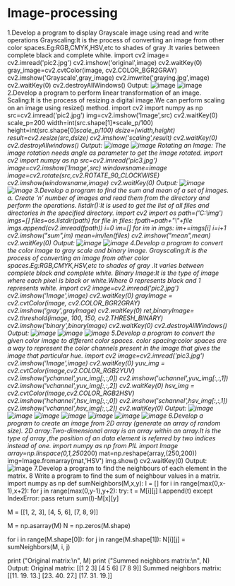 # Image-processing
1.Develop a program to display Grayscale image using read and write operations 
Grayscaling:It is the process of converting an image from other color spaces.Eg:RGB,CMYK,HSV,etc to shades of gray .It varies between complete black and complete white.
import cv2
image= cv2.imread('pic2.jpg')
cv2.imshow('original',image)
cv2.waitKey(0)
gray_image=cv2.cvtColor(image, cv2.COLOR_BGR2GRAY)
cv2.imshow('Grayscale',gray_image)
cv2.imwrite('graying.jpg',image)
cv2.waitKey(0)
cv2.destroyAllWindows()
Output:
![image](https://user-images.githubusercontent.com/72489647/104427696-6cfd4800-5538-11eb-9bda-405c09955a56.png)
![image](https://user-images.githubusercontent.com/72489647/104428096-e432dc00-5538-11eb-99a8-1267a228eefe.png)
2.Develop a program to perform linear transformation of an image. 
Scaling:It is the process of resizing a digital image.We can perform scaling on an image using resize() method.
import cv2
import numpy as np
src=cv2.imread('pic2.jpg')
img=cv2.imshow('Image',src)
cv2.waitKey(0)
scale_p=200
width=int(src.shape[1]*scale_p/100)
height=int(src.shape[0]*scale_p/100)
dsize=(width,height)
result=cv2.resize(src,dsize)
cv2.imshow('scaling',result)
cv2.waitKey(0)
cv2.destroyAllwindows()
Output:
![image](https://user-images.githubusercontent.com/72489647/104429834-e5fd9f00-553a-11eb-98e1-92087eae073c.png)
![image](https://user-images.githubusercontent.com/72489647/104430277-53113480-553b-11eb-8b21-85237a0fb184.png)
Rotating an Image: The image rotation needs angle as parameter to get the image rotated.
import cv2
import numpy as np
src=cv2.imread('pic3.jpg')
image=cv2.imshow('Image',src)
windowsname=image
image=cv2.rotate(src,cv2.ROTATE_90_CLOCKWISE)
cv2.imshow(windowsname,image)
cv2.waitKey(0)
Output:
![image](https://user-images.githubusercontent.com/72489647/104432088-7f2db500-553d-11eb-861a-a03e3038d634.png)
![image](https://user-images.githubusercontent.com/72489647/104432324-c2882380-553d-11eb-9de1-3209b82f6981.png)
3.Develop a program to find the sum and mean of a set of images. 
a.	Create ‘n’ number of images and read them from the directory and perform the operations.
listdir():It is used to get the list of all files and directories in the specified directory.
import cv2
import os
path=('C:\img')
imgs=[]
files=os.listdir(path)
for file in files:
 fpath=path+"\\"+file
 imgs.append(cv2.imread(fpath))
 i=0
 im=[]
 for im in imgs:
   im+=imgs[i]
   i=i+1
cv2.imshow("sum",im)
mean=im/len(files)
cv2.imshow("mean",mean) 
cv2.waitKey(0) 
Output:
![image](https://user-images.githubusercontent.com/72489647/104435265-07618980-5541-11eb-83c0-301cbd068559.png)
![image](https://user-images.githubusercontent.com/72489647/104435424-3841be80-5541-11eb-9f04-34126a5429f7.png)
4.Develop a program to convert the color image to gray scale and binary image.
Grayscaling:It is the process of converting an image from other color spaces.Eg:RGB,CMYK,HSV,etc to shades of gray .It varies between complete black and complete white.
Binary Image:It is the type of image where each pixel is black or white.Where 0 represents black and 1 represents white.
import cv2
image=cv2.imread('pic2.jpg')
cv2.imshow('Image',image)
cv2.waitKey(0)
grayImage = cv2.cvtColor(image, cv2.COLOR_BGR2GRAY)
cv2.imshow('gray',grayImage)
cv2.waitKey(0)
ret,binaryImage= cv2.threshold(image, 100, 150, cv2.THRESH_BINARY)
cv2.imshow('binary',binaryImage)
cv2.waitKey(0)
cv2.destroyAllWindows()
Output:
![image](https://user-images.githubusercontent.com/72489647/104436455-7ab7cb00-5542-11eb-88d5-84126740db81.png)
![image](https://user-images.githubusercontent.com/72489647/104436644-b5b9fe80-5542-11eb-825c-f0fb73fcbaed.png)
![image](https://user-images.githubusercontent.com/72489647/104436816-e4d07000-5542-11eb-8c45-3470004a8fc0.png)
5.Develop a program to convert the given color image to different color spaces.
color spacing:color spaces are a way to represent the color channels present in the image that gives the image that particular hue.
import cv2
image=cv2.imread('pic3.jpg')
cv2.imshow('Image',image)
cv2.waitKey(0)
yuv_img = cv2.cvtColor(image,cv2.COLOR_RGB2YUV)
cv2.imshow('ychannel',yuv_img[:,:,0])
cv2.imshow('uchannel',yuv_img[:,:,1])
cv2.imshow('vchannel',yuv_img[:,:,2])
cv2.waitKey(0)
hsv_img = cv2.cvtColor(image,cv2.COLOR_RGB2HSV)
cv2.imshow('hchannel',hsv_img[:,:,0])
cv2.imshow('schannel',hsv_img[:,:,1])
cv2.imshow('vchannel',hsv_img[:,:,2])
cv2.waitKey(0)
Output:
![image](https://user-images.githubusercontent.com/72489647/104438424-d5eabd00-5544-11eb-8e1a-453eca48dfaa.png)
![image](https://user-images.githubusercontent.com/72489647/104438661-15190e00-5545-11eb-8c48-74a31cd3d2f9.png)
![image](https://user-images.githubusercontent.com/72489647/104438832-4b568d80-5545-11eb-844b-489839239153.png)
![image](https://user-images.githubusercontent.com/72489647/104439006-7b059580-5545-11eb-8c8e-a5d3ca988519.png)
![image](https://user-images.githubusercontent.com/72489647/104439171-aab49d80-5545-11eb-9741-71aa28e1534f.png)
![image](https://user-images.githubusercontent.com/72489647/104439335-d59ef180-5545-11eb-8cb9-98aed0bf7188.png)
![image](https://user-images.githubusercontent.com/72489647/104439462-fcf5be80-5545-11eb-8007-25e3ff5c473a.png)
6.Develop a program to create an image from 2D array (generate an array of random size).
2D array:Two-dimensional array is an array within an array.It is the type of array ,the position of an data element is referred by two indices instead of one.
import numpy as np
from PIL import Image
array=np.linspace(0,1,250*200)
mat=np.reshape(array,(250,200))
img=Image.fromarray(mat,'HSV')
img.show()
cv2.waitKey(0)
Output:
![image](https://user-images.githubusercontent.com/72489647/104440723-8ce83800-5547-11eb-93cd-f1af53bb8ae8.png)
7.Develop a program to find the neighbours of each element in the matrix.
8 Write a program to find the sum of neighbour values in a matrix.
import numpy as np
def sumNeighbors(M,x,y):
    l = []
    for i in range(max(0,x-1),x+2): 
        for j in range(max(0,y-1),y+2):
            try:
                t = M[i][j]
                l.append(t)
            except IndexError:
                pass
    return sum(l)-M[x][y]

M = [[1, 2, 3],
    [4, 5, 6],
    [7, 8, 9]] 

M = np.asarray(M)
N = np.zeros(M.shape)

for i in range(M.shape[0]):
    for j in range(M.shape[1]):
        N[i][j] = sumNeighbors(M, i, j)

print ("Original matrix:\n", M)
print ("Summed neighbors matrix:\n", N)
Output:
Original matrix:
 [[1 2 3]
 [4 5 6]
 [7 8 9]]
Summed neighbors matrix:
 [[11. 19. 13.]
 [23. 40. 27.]
 [17. 31. 19.]]



